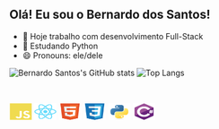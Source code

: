 ## Olá! Eu sou o Bernardo dos Santos!

- 🔭 Hoje trabalho com desenvolvimento Full-Stack
- 🌱 Estudando Python
- 😄 Pronouns: ele/dele

![Bernardo Santos's GitHub stats](https://github-readme-stats.vercel.app/api?username=Bernardo3012&show_icons=true&theme=radical)
![Top Langs](https://github-readme-stats.vercel.app/api/top-langs/?username=BErnardo3012&layout=compact&theme=radical&img_widith=50%)
##

<div style="display: inline_block"><br>
  <img align="center" alt="Bernardo-Js" height="30" width="40" src="https://raw.githubusercontent.com/devicons/devicon/master/icons/javascript/javascript-plain.svg">
  <img align="center" alt="Bernardo-React" height="30" width="40" src="https://raw.githubusercontent.com/devicons/devicon/master/icons/react/react-original.svg">
  <img align="center" alt="Bernardo-HTML" height="30" width="40" src="https://raw.githubusercontent.com/devicons/devicon/master/icons/html5/html5-original.svg">
  <img align="center" alt="Bernardo-CSS" height="30" width="40" src="https://raw.githubusercontent.com/devicons/devicon/master/icons/css3/css3-original.svg">
  <img align="center" alt="Bernardo-Python" height="30" width="40" src="https://raw.githubusercontent.com/devicons/devicon/master/icons/python/python-original.svg">
  <img align="center" alt="Bernardo-Csharp" height="30" width="40" src="https://raw.githubusercontent.com/devicons/devicon/master/icons/csharp/csharp-original.svg">
</div>

##
